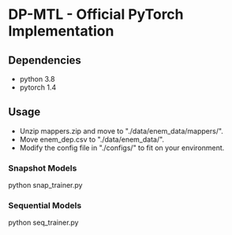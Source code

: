 # DP-MTL - Official PyTorch Implementation


## Dependencies
- python 3.8
- pytorch 1.4


## Usage
- Unzip mappers.zip and move to "./data/enem_data/mappers/".
- Move enem_dep.csv to "./data/enem_data/".
- Modify the config file in "./configs/" to fit on your environment.
### Snapshot Models
python snap_trainer.py
### Sequential Models
python seq_trainer.py